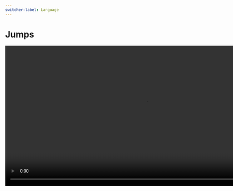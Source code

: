 ```yaml
---
switcher-label: Language
---
```


# Jumps

<video src="https://youtu.be/21l11_9Osd0?feature=shared" preview-src="jumps1.jpeg" mini-player="true" width="900" switcher-key="Pseudocode" /> 
<video src="https://youtu.be/a3IZ8WaIFAA?feature=shared" preview-src="jumps1.jpeg" mini-player="true" width="900" switcher-key="C++" /> 
<video src="https://youtu.be/97NdNoA3XUQ?feature=shared"  preview-src="jumps1.jpeg" mini-player="true" width="900" switcher-key="Python" /> 
<video src="https://youtu.be/aITdnsUTeek?feature=shared"  preview-src="jumps1.jpeg" mini-player="true" width="900" switcher-key="Java" /> 
<video src="https://youtu.be/ZWBA3l818y0?feature=shared"  preview-src="jumps1.jpeg" mini-player="true" width="900" switcher-key="Go" />

## Overview

<note>
<b>Definition & Use</b>

A jump is a statement that transfers control to another part of the program.
</note>

## Types of Jumps

There are three types of jumps:

<procedure>
<deflist collapsible="true">
<def title="Unconditional">
An unconditional jump transfers control to another part of the program without any conditions.
</def>
<def title="Conditional">
A conditional jump transfers control to another part of the program if a condition is met.
</def>
<def title="Nested">
A nested jump is a jump within a jump.
</def>
</deflist>
</procedure>

## Syntax

### Goto Statement

<procedure switcher-key="C++">
<b>C++</b>

```text
goto label
```

```c++
#include <iostream>

using namespace std;

int main()
{
    goto label;

    cout << "Hello World!" << endl;

    label:
    cout << "Hello World!" << endl;

    return 0;
}
```

Output

```text
Hello World!
```

</procedure>

<procedure switcher-key="Python">
<b>Python</b>

```text
goto label
```

```python
print("Hello World!")

label:
print("Hello World!")
```

Output

```text
Hello World!
```

</procedure>

<procedure switcher-key="Java">
<b>Java</b>

```text
goto label
```

```java
public class Main {
    public static void main(String[] args) {
        goto label;

        System.out.println("Hello World!");

        label:
        System.out.println("Hello World!");
    }
}
```

Output

```text
Hello World!
```

</procedure>

<procedure switcher-key="Go">
<b>Go</b>

```text
goto label
```

```go
package main

import "fmt"

func main() {
    goto label

    fmt.Println("Hello World!")

    label:
    fmt.Println("Hello World!")
}
```

Output

```text
Hello World!
```

</procedure>



### Break Statement

<procedure switcher-key="C++">
<b>C++</b>

```text
break
```

```c++
#include <iostream>

using namespace std;

int main()
{
    for (int i = 0; i < 10; i++) {
        if (i == 5) {
            break;
        }
        cout << i << endl;
    }
    return 0;
}
```

Output

```text
0
1
2
3
4
```
</procedure>

<procedure switcher-key="Python">
<b>Python</b>

```text
break
```

```python
for i in range(10):
    if i == 5:
        break
    print(i)
```

Output

```text
0
1
2
3
4
```
</procedure>

<procedure switcher-key="Java">
<b>Java</b>

```text
break
```

```java
public class Main {
    public static void main(String[] args) {
        for (int i = 0; i < 10; i++) {
            if (i == 5) {
                break;
            }
            System.out.println(i);
        }
    }
}
```

Output

```text
0
1
2
3
4
```

</procedure>

<procedure switcher-key="Go">
<b>Go</b>

```text
break
```

```go
package main

import "fmt"

func main() {
    for i := 0; i < 10; i++ {
        if i == 5 {
            break
        }
        fmt.Println(i)
    }
}
```

Output

```text
0
1
2
3
4
```

</procedure>



### Continue Statement

<procedure switcher-key="C++">
<b>C++</b>

```text
continue
```

```c++
#include <iostream>

using namespace std;

int main()
{
    for (int i = 0; i < 10; i++) {
        if (i == 5) {
            continue;
        }
        cout << i << endl;
    }
    return 0;
}
```

Output

```text
0
1
2
3
4
6
7
8
9
```
</procedure>

<procedure switcher-key="Python">
<b>Python</b>

```text
continue
```

```python
for i in range(10):
    if i == 5:
        continue
    print(i)
```

Output

```text
0
1
2
3
4
6
7
8
9
```

</procedure>

<procedure switcher-key="Java">
<b>Java</b>

```text
continue
```

```java

public class Main {
    public static void main(String[] args) {
        for (int i = 0; i < 10; i++) {
            if (i == 5) {
                continue;
            }
            System.out.println(i);
        }
    }
}
```

Output

```text

0
1
2
3
4
6
7
8
9
```

</procedure>

<procedure switcher-key="Go">

<b>Go</b>

```text
continue
```

```go
package main

import "fmt"

func main() {
    for i := 0; i < 10; i++ {
        if i == 5 {
            continue
        }
        fmt.Println(i)
    }
}
```

Output

```text
0
1
2
3
4
6
7
8
9
```

</procedure>


### Return Statement

<procedure switcher-key="C++">
<b>C++</b>

```text
return
```

```c++  

#include <iostream>

using namespace std;

int main()
{
    return 0;
}
```

Output

```text 
0
```
</procedure>

<procedure switcher-key="Python">
<b>Python</b>

```text
return
```

```python
def main():
    return 0
```

Output

```text
0
```
</procedure>

<procedure switcher-key="Java">
<b>Java</b>

```text
return
```

```java
public class Main {
    public static void main(String[] args) {
        return 0;
    }
}
```

Output

```text
0
```
</procedure>

<procedure switcher-key="Go">

<b>Go</b>

```text
return
```

```go
package main
    
import "fmt"

func main() {
    return 0
}
```

Output

```text
0
```

</procedure>


### Exit Statement

<procedure switcher-key="C++">
<b>C++</b>

```text
exit
```

```c++
#include <iostream>

using namespace std;

int main()
{
    exit(0);
}
```

Output

```text
0
```
</procedure>

<procedure switcher-key="Python">

<b>Python</b>

```text
exit
```

```python
import sys

def main():
    sys.exit(0)
```

Output

```text
0
```

</procedure>

<procedure switcher-key="Java">

<b>Java</b>

```text
exit
```

```java
public class Main {
    public static void main(String[] args) {
        System.exit(0);
    }
}
```

Output

```text
0
```

</procedure>

<procedure switcher-key="Go">

<b>Go</b>

```text
exit
```

```go
package main

import "os"

func main() {
    os.Exit(0)
}
```

Output

```text
0
```

</procedure>

### Throw Statement

<procedure switcher-key="C++">
<b>C++</b>

```text
throw
```

```c++
#include <iostream>

using namespace std;

int main()
{
    throw 0;
}
```

Output

```text
0
```
</procedure>

<procedure switcher-key="Python">

<b>Python</b>

```text
throw
```

```python
def main():
    raise Exception(0)
```

Output

```text
0
```

</procedure>

<procedure switcher-key="Java">

<b>Java</b>

```text
throw
```

```java
public class Main {
    public static void main(String[] args) {
        throw 0;
    }
}
```

Output

```text
0
```

</procedure>

<procedure switcher-key="Go">

<b>Go</b>

```text
throw
```

```go
package main

func main() {
    panic(0)
}
```

Output

```text
0
```

</procedure>